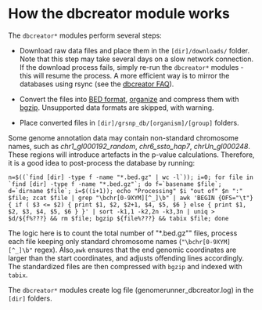 

How the dbcreator module works
========================================================

The `dbcreator*` modules perform several steps:

* Download raw data files and place them in the `[dir]/downloads/` folder. Note that this step may take several days on a slow network connection. If the download process fails, simply re-run the `dbcreator*` modules - this will resume the process. A more efficient way is to mirror the databases using rsync (see the [dbcreator FAQ](dbcreatorFAQ.md)).

* Convert the files into [BED format](http://genome.ucsc.edu/FAQ/FAQformat.html#format1), [organize](dbcreatorStructure.md) and compress them with [bgzip](http://samtools.sourceforge.net/tabix.shtml). Unsupported data formats are skipped, with warning.

* Place converted files in `[dir]/grsnp_db/[organism]/[group]` folders.

Some genome annotation data may contain non-standard chromosome names, such as *chr1_gl000192_random*, *chr6_ssto_hap7*, *chrUn_gl000248*. These regions will introduce artefacts in the p-value calculations. Therefore, it is a good idea to post-process the database by running:

```
n=$((`find [dir] -type f -name "*.bed.gz" | wc -l`)); i=0; for file in `find [dir] -type f -name "*.bed.gz"`; do f=`basename $file`; d=`dirname $file`; i=$((i+1)); echo "Processing" $i "out of" $n ":" $file; zcat $file | grep "\bchr[0-9XYM][^_]\b" | awk 'BEGIN {OFS="\t"} { if ( $3 <= $2) { print $1, $2, $2+1, $4, $5, $6 } else { print $1, $2, $3, $4, $5, $6 } }' | sort -k1,1 -k2,2n -k3,3n | uniq > $d/${f%???} && rm $file; bgzip ${file%???} && tabix $file; done
```

The logic here is to count the total number of "*.bed.gz"" files, process each file keeping only standard chromosome names (`"\bchr[0-9XYM][^_]\b"` regex). Also,`awk` ensures that the end genomic coordinates are larger than the start coordinates, and adjusts offending lines accordingly. The standardized files are then compressed with `bgzip` and indexed with `tabix`.

The `dbcreator*` modules create log file (genomerunner_dbcreator.log) in the `[dir]` folders.

